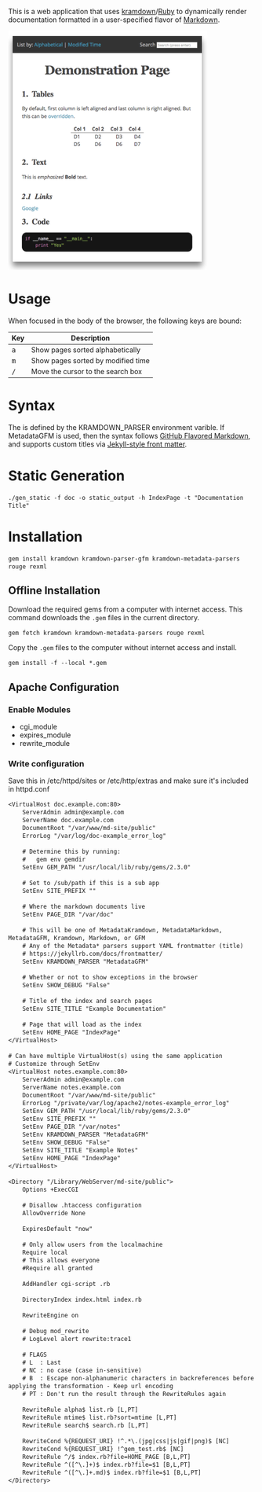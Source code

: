 This is a web application that uses [kramdown](https://kramdown.gettalong.org/)/[Ruby](https://www.ruby-lang.org/) to dynamically render documentation formatted in a user-specified flavor of [Markdown](https://daringfireball.net/projects/markdown/syntax).

![Screenshot of md-site](https://raw.githubusercontent.com/cskeeters/i/master/md-doc-demo.png)

# Usage

When focused in the body of the browser, the following keys are bound:

| Key          | Description
| ------------ | -----------
| <kbd>a</kbd> | Show pages sorted alphabetically
| <kbd>m</kbd> | Show pages sorted by modified time
| <kbd>/</kbd> | Move the cursor to the search box

# Syntax

The is defined by the KRAMDOWN_PARSER environment varible.  If MetadataGFM is used, then the syntax follows [GitHub Flavored Markdown](https://help.github.com/articles/basic-writing-and-formatting-syntax/), and supports custom titles via [Jekyll-style front matter](https://jekyllrb.com/docs/frontmatter/).

# Static Generation

    ./gen_static -f doc -o static_output -h IndexPage -t "Documentation Title"

# Installation

    gem install kramdown kramdown-parser-gfm kramdown-metadata-parsers rouge rexml

## Offline Installation

Download the required gems from a computer with internet access.  This command downloads the `.gem` files in the current directory.

    gem fetch kramdown kramdown-metadata-parsers rouge rexml

Copy the `.gem` files to the computer without internet access and install.

    gem install -f --local *.gem

## Apache Configuration

### Enable Modules

* cgi_module
* expires_module
* rewrite_module

### Write configuration

Save this in /etc/httpd/sites or /etc/http/extras and make sure it's included in httpd.conf

    <VirtualHost doc.example.com:80>
        ServerAdmin admin@example.com
        ServerName doc.example.com
        DocumentRoot "/var/www/md-site/public"
        ErrorLog "/var/log/doc-example_error_log"

        # Determine this by running:
        #   gem env gemdir
        SetEnv GEM_PATH "/usr/local/lib/ruby/gems/2.3.0"

        # Set to /sub/path if this is a sub app
        SetEnv SITE_PREFIX ""

        # Where the markdown documents live
        SetEnv PAGE_DIR "/var/doc"

        # This will be one of MetadataKramdown, MetadataMarkdown, MetadataGFM, Kramdown, Markdown, or GFM
        # Any of the Metadata* parsers support YAML frontmatter (title)
        # https://jekyllrb.com/docs/frontmatter/
        SetEnv KRAMDOWN_PARSER "MetadataGFM"

        # Whether or not to show exceptions in the browser
        SetEnv SHOW_DEBUG "False"

        # Title of the index and search pages
        SetEnv SITE_TITLE "Example Documentation"

        # Page that will load as the index
        SetEnv HOME_PAGE "IndexPage"
    </VirtualHost>

    # Can have multiple VirtualHost(s) using the same application
    # Customize through SetEnv
    <VirtualHost notes.example.com:80>
        ServerAdmin admin@example.com
        ServerName notes.example.com
        DocumentRoot "/var/www/md-site/public"
        ErrorLog "/private/var/log/apache2/notes-example_error_log"
        SetEnv GEM_PATH "/usr/local/lib/ruby/gems/2.3.0"
        SetEnv SITE_PREFIX ""
        SetEnv PAGE_DIR "/var/notes"
        SetEnv KRAMDOWN_PARSER "MetadataGFM"
        SetEnv SHOW_DEBUG "False"
        SetEnv SITE_TITLE "Example Notes"
        SetEnv HOME_PAGE "IndexPage"
    </VirtualHost>

    <Directory "/Library/WebServer/md-site/public">
        Options +ExecCGI

        # Disallow .htaccess configuration
        AllowOverride None

        ExpiresDefault "now"

        # Only allow users from the localmachine
        Require local
        # This allows everyone
        #Require all granted

        AddHandler cgi-script .rb

        DirectoryIndex index.html index.rb

        RewriteEngine on

        # Debug mod_rewrite
        # LogLevel alert rewrite:trace1

        # FLAGS
        # L  : Last
        # NC : no case (case in-sensitive)
        # B  : Escape non-alphanumeric characters in backreferences before applying the transformation - Keep url encoding
        # PT : Don't run the result through the RewriteRules again

        RewriteRule alpha$ list.rb [L,PT]
        RewriteRule mtime$ list.rb?sort=mtime [L,PT]
        RewriteRule search$ search.rb [L,PT]

        RewriteCond %{REQUEST_URI} !^.*\.(jpg|css|js|gif|png)$ [NC]
        RewriteCond %{REQUEST_URI} !^gem_test.rb$ [NC]
        RewriteRule ^/$ index.rb?file=HOME_PAGE [B,L,PT]
        RewriteRule ^([^\.]+)$ index.rb?file=$1 [B,L,PT]
        RewriteRule ^([^\.]+.md)$ index.rb?file=$1 [B,L,PT]
    </Directory>
